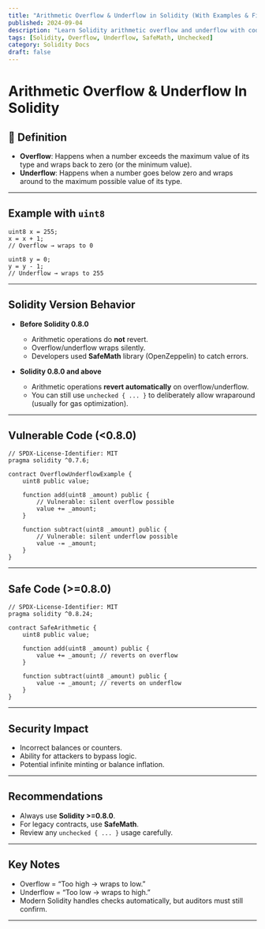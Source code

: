 ```yaml
---
title: "Arithmetic Overflow & Underflow in Solidity (With Examples & Fixes)."
published: 2024-09-04
description: "Learn Solidity arithmetic overflow and underflow with code examples, version differences, and security fixes. Includes vulnerable <0.8.0 contracts and safe >=0.8.0 implementations."
tags: [Solidity, Overflow, Underflow, SafeMath, Unchecked]
category: Solidity Docs
draft: false
---
```


<script type="application/ld+json">
{
  "@context": "https://schema.org",
  "@type": "TechArticle",
  "headline": "Arithmetic Overflow & Underflow in Solidity (With Examples & Fixes)",
  "description": "Learn Solidity arithmetic overflow and underflow with code examples, version differences, and security fixes. Includes vulnerable <0.8.0 contracts and safe >=0.8.0 implementations.",
  "author": { "@type": "Person", "name": "The Sandf" },
  "datePublished": "2024-09-04",
  "mainEntityOfPage": {
    "@type": "WebPage",
    "@id": "https://thesandf.xyz/posts/mcs/solidity-docs/arithmetic-overflow-underflow-docs/"
  }
}
</script>


# Arithmetic Overflow & Underflow In Solidity

## 📖 Definition

* **Overflow**: Happens when a number exceeds the maximum value of its type and wraps back to zero (or the minimum value).
* **Underflow**: Happens when a number goes below zero and wraps around to the maximum possible value of its type.

---

##  Example with `uint8`

```solidity
uint8 x = 255; 
x = x + 1; 
// Overflow → wraps to 0
```

```solidity
uint8 y = 0; 
y = y - 1; 
// Underflow → wraps to 255
```

---

##  Solidity Version Behavior

* **Before Solidity 0.8.0**

  * Arithmetic operations do **not** revert.
  * Overflow/underflow wraps silently.
  * Developers used **SafeMath** library (OpenZeppelin) to catch errors.

* **Solidity 0.8.0 and above**

  * Arithmetic operations **revert automatically** on overflow/underflow.
  * You can still use `unchecked { ... }` to deliberately allow wraparound (usually for gas optimization).

---

##  Vulnerable Code (<0.8.0)

```solidity
// SPDX-License-Identifier: MIT
pragma solidity ^0.7.6;

contract OverflowUnderflowExample {
    uint8 public value;

    function add(uint8 _amount) public {
        // Vulnerable: silent overflow possible
        value += _amount;
    }

    function subtract(uint8 _amount) public {
        // Vulnerable: silent underflow possible
        value -= _amount;
    }
}
```

---

## Safe Code (>=0.8.0)

```solidity
// SPDX-License-Identifier: MIT
pragma solidity ^0.8.24;

contract SafeArithmetic {
    uint8 public value;

    function add(uint8 _amount) public {
        value += _amount; // reverts on overflow
    }

    function subtract(uint8 _amount) public {
        value -= _amount; // reverts on underflow
    }
}
```

---

## Security Impact

* Incorrect balances or counters.
* Ability for attackers to bypass logic.
* Potential infinite minting or balance inflation.

---

##  Recommendations

* Always use **Solidity >=0.8.0**.
* For legacy contracts, use **SafeMath**.
* Review any `unchecked { ... }` usage carefully.

---

##  Key Notes

* Overflow = “Too high → wraps to low.”
* Underflow = “Too low → wraps to high.”
* Modern Solidity handles checks automatically, but auditors must still confirm.

---
